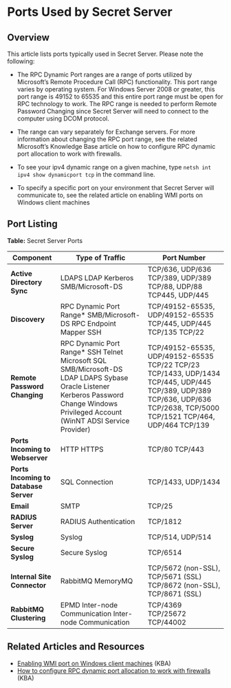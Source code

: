 [title]: # (Ports Used by Secret Server)
[tags]: # (Ports, Networking)
[priority]: # ()

# Ports Used by Secret Server

## Overview

This article lists ports typically used in Secret Server. Please note the following:

- The RPC Dynamic Port ranges are a range of ports utilized by Microsoft’s Remote Procedure Call (RPC) functionality. This port range varies by operating system. For Windows Server 2008 or greater, this port range is 49152 to 65535 and this entire port range must be open for RPC technology to work. The RPC range is needed to perform Remote Password Changing since Secret Server will need to connect to the computer using DCOM protocol.

- The range can vary separately for Exchange servers. For more information about changing the RPC port range, see the related Microsoft’s Knowledge Base article on how to configure RPC dynamic port allocation to work with firewalls.

- To see your ipv4 dynamic range on a given machine, type `netsh int ipv4 show dynamicport tcp` in the command line.

- To specify a specific port on your environment that Secret Server will communicate to, see the related article on enabling WMI ports on Windows client machines

## Port Listing

**Table:** Secret Server Ports

| **Component**                         | **Type of Traffic**                                                                                                                                                                   | **Port Number**                                                                                                                                                           |
|---------------------------------------|---------------------------------------------------------------------------------------------------------------------------------------------------------------------------------------|---------------------------------------------------------------------------------------------------------------------------------------------------------------------------|
| **Active Directory Sync**             | LDAPS LDAP Kerberos SMB/Microsoft-DS                                                                                                                                                  | TCP/636, UDP/636 TCP/389, UDP/389 TCP/88, UDP/88 TCP445, UDP/445                                                                                                          |
| **Discovery**                         | RPC Dynamic Port Range* SMB/Microsoft-DS RPC Endpoint Mapper SSH                                                                                                                      | TCP/49152-65535, UDP/49152-65535 TCP/445, UDP/445 TCP/135 TCP/22                                                                                                          |
| **Remote Password Changing**          | RPC Dynamic Port Range* SSH Telnet Microsoft SQL SMB/Microsoft-DS LDAP LDAPS Sybase Oracle Listener Kerberos Password Change Windows Privileged Account (WinNT ADSI Service Provider) | TCP/49152-65535, UDP/49152-65535 TCP/22 TCP/23 TCP/1433, UDP/1434 TCP/445, UDP/445 TCP/389, UDP/389 TCP/636, UDP/636 TCP/2638, TCP/5000 TCP/1521 TCP/464, UDP/464 TCP/139 |
| **Ports Incoming to Webserver**       | HTTP HTTPS                                                                                                                                                                            | TCP/80 TCP/443                                                                                                                                                            |
| **Ports Incoming to Database Server** | SQL Connection                                                                                                                                                                        | TCP/1433, UDP/1434                                                                                                                                                        |
| **Email**                             | SMTP                                                                                                                                                                                  | TCP/25                                                                                                                                                                    |
| **RADIUS Server**                     | RADIUS Authentication                                                                                                                                                                 | TCP/1812                                                                                                                                                                  |
| **Syslog**                            | Syslog                                                                                                                                                                                | TCP/514, UDP/514                                                                                                                                                          |
| **Secure Syslog**                     | Secure Syslog                                                                                                                                                                         | TCP/6514                                                                                                                                                                  |
| **Internal Site Connector**           | RabbitMQ MemoryMQ                                                                                                                                                                     | TCP/5672 (non-SSL), TCP/5671 (SSL) TCP/8672 (non-SSL), TCP/8671 (SSL)                                                                                                     |
| **RabbitMQ Clustering**               | EPMD Inter-node Communication Inter-node Communication                                                                                                                                | TCP/4369 TCP/25672 TCP/44002                                                                                                                                              |

##  Related Articles and Resources

- [Enabling WMI port on Windows client machines](https://thycotic.force.com/support/s/article/Enabling-WMI-ports-on-Windows-client-machines) (KBA)
- [How to configure RPC dynamic port allocation to work with firewalls](https://support.microsoft.com/en-us/help/154596/how-to-configure-rpc-dynamic-port-allocation-to-work-with-firewalls) (KBA)